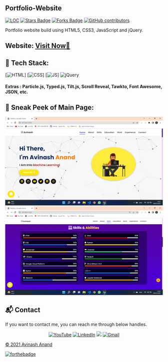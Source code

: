 ## Portfolio-Website

<a href="https://github.com/A-anand4866/-portfolio-Avinash-Anand"><img src="https://sloc.xyz/github/A-anand4866/-portfolio-Avinash-Anand" alt="LOC"/></a>
<a href="https://github.com/A-anand4866/-portfolio-Avinash-Anand"><img src="https://img.shields.io/github/stars/A-anand4866/-portfolio-Avinash-Anand" alt="Stars Badge"/></a>
<a href="https://github.com/A-anand4866/-portfolio-Avinash-Anand/network/members"><img src="https://img.shields.io/github/forks/A-anand4866/-portfolio-Avinash-Anand" alt="Forks Badge"/></a>
<a href="https://github.com/A-anand4866/-portfolio-Avinash-Anand/graphs/contributors"><img alt="GitHub contributors" src="https://img.shields.io/github/contributors/A-anand4866/-portfolio-Avinash-Anand?color=2b9348"></a>

Portfolio website build using HTML5, CSS3, JavaScript and jQuery.

<h2> Website: 
<a href=" https://a-anand4866.github.io/-portfolio-Avinash-Anand/" target="_blank">Visit Now🚀</a>
</h2> 

## 📌 Tech Stack:
[![HTML](https://img.shields.io/badge/html5%20-%23E34F26.svg?&style=for-the-badge&logo=html5&logoColor=white)]
[![CSS](https://img.shields.io/badge/css3%20-%231572B6.svg?&style=for-the-badge&logo=css3&logoColor=white)]
[![JS](https://img.shields.io/badge/javascript%20-%23323330.svg?&style=for-the-badge&logo=javascript&logoColor=%23F7DF1E)]
<img alt="jQuery" src="https://img.shields.io/badge/jquery-%230769AD.svg?style=for-the-badge&logo=jquery&logoColor=white"/>

#### Extras : Particle.js, Typed.js, Tilt.js, Scroll Reveal, Tawkto, Font Awesome, JSON, etc.

## 📌 Sneak Peek of Main Page:
![mockup720](https://github.com/A-anand4866/-portfolio-Avinash-Anand/blob/main/assests/images/Screenshot%20(214).png)
![skillsmockup](https://github.com/A-anand4866/-portfolio-Avinash-Anand/blob/main/assests/images/Screenshot%20(215).png)


<h2>📬 Contact</h2>

If you want to contact me, you can reach me through below handles.

<div align="center">

<a  href="https://www.youtube.com/channel/UCmqNIRWLzwhPCuZUYd5Oxeg" target="_blank"><img alt="YouTube" src="https://img.shields.io/badge/Youtube-%23FF0000.svg?style=for-the-badge&logo=YouTube&logoColor=white" /></a>
<a  href="https://www.linkedin.com/in/avinash-anand02/" target="_blank"><img alt="LinkedIn" src="https://img.shields.io/badge/linkedin%20-%230077B5.svg?&style=for-the-badge&logo=linkedin&logoColor=white" /></a>
<a href="https://twitter.com/Avinash52870643" target="_blank"><img src="https://img.shields.io/badge/twitter-%2300acee.svg?&style=for-the-badge&logo=twitter&logoColor=white&alt=twitter" /></a>
<a href="mailto:avinashmgr53@gmail.com"><img  alt="Gmail" src="https://img.shields.io/badge/Gmail-D14836?style=for-the-badge&logo=gmail&logoColor=white" />

</div>

© 2021 Avinash Anand


[![forthebadge](https://forthebadge.com/images/badges/built-with-love.svg)](https://forthebadge.com)
